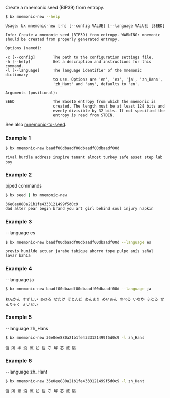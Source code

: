 Create a mnemonic seed (BIP39) from entropy.
```sh
$ bx mnemonic-new --help
```
```
Usage: bx mnemonic-new [-h] [--config VALUE] [--language VALUE] [SEED]   

Info: Create a mnemonic seed (BIP39) from entropy. WARNING: mnemonic     
should be created from properly generated entropy.                       

Options (named):

-c [--config]        The path to the configuration settings file.        
-h [--help]          Get a description and instructions for this command.
-l [--language]      The language identifier of the mnemonic dictionary  
                     to use. Options are 'en', 'es', 'ja', 'zh_Hans',    
                     'zh_Hant' and 'any', defaults to 'en'.              

Arguments (positional):

SEED                 The Base16 entropy from which the mnemonic is       
                     created. The length must be at least 128 bits and   
                     evenly divisible by 32 bits. If not specified the   
                     entropy is read from STDIN.
```
See also [mnemonic-to-seed](bx-mnemonic-to-seed).
### Example 1
```sh
$ bx mnemonic-new baadf00dbaadf00dbaadf00dbaadf00d
```
```
rival hurdle address inspire tenant almost turkey safe asset step lab boy
```
### Example 2
piped commands
```sh
$ bx seed | bx mnemonic-new
```
```
36e0ee880a21b1fe4333121499f5d0c9
dad alter pear begin brand you art girl behind soul injury napkin
```
### Example 3
--language es
```sh
$ bx mnemonic-new baadf00dbaadf00dbaadf00dbaadf00d --language es
```
```
previo humilde actuar jarabe tabique ahorro tope pulpo anís señal lavar bahía
```
### Example 4
--language ja
```sh
$ bx mnemonic-new baadf00dbaadf00dbaadf00dbaadf00d --language ja
```
```
ねんかん すずしい あひる せたけ ほとんど あんまり めいあん のべる いなか ふとる ぜんりゃく えいせい
```
### Example 5
--language zh_Hans
```sh
$ bx mnemonic-new 36e0ee880a21b1fe4333121499f5d0c9 -l zh_Hans
```
```
值 所 毕 没 流 妨 性 守 解 芯 威 隔
```
### Example 6
--language zh_Hant
```sh
$ bx mnemonic-new 36e0ee880a21b1fe4333121499f5d0c9 -l zh_Hant
```
```
值 所 畢 沒 流 妨 性 守 解 芯 威 隔
```